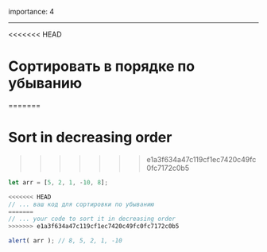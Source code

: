 importance: 4

---

<<<<<<< HEAD
# Сортировать в порядке по убыванию
=======
# Sort in decreasing order
>>>>>>> e1a3f634a47c119cf1ec7420c49fc0fc7172c0b5

```js
let arr = [5, 2, 1, -10, 8];

<<<<<<< HEAD
// ... ваш код для сортировки по убыванию
=======
// ... your code to sort it in decreasing order
>>>>>>> e1a3f634a47c119cf1ec7420c49fc0fc7172c0b5

alert( arr ); // 8, 5, 2, 1, -10
```

